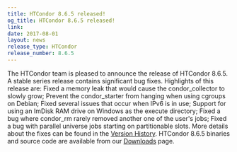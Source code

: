 ```yaml
---
title: HTCondor 8.6.5 released!
og_title: HTCondor 8.6.5 released!
link: 
date: 2017-08-01
layout: news
release_type: HTCondor
release_number: 8.6.5
---
```


The HTCondor team is pleased to announce the release of HTCondor 8.6.5. A stable series release contains significant bug fixes.  Highlights of this release are: Fixed a memory leak that would cause the condor_collector to slowly grow; Prevent the condor_starter from hanging when using cgroups on Debian; Fixed several issues that occur when IPv6 is in use; Support for using an ImDisk RAM drive on Windows as the execute directory; Fixed a bug where condor_rm rarely removed another one of the user's jobs; Fixed a bug with parallel universe jobs starting on partitionable slots.  More details about the fixes can be found in the <a href="http://htcondor.org/manual/v8.6.5/10_3Stable_Release.html">Version History</a>.  HTCondor 8.6.5 binaries and source code are available from our <a href="http://htcondor.org/downloads/">Downloads</a> page. 
